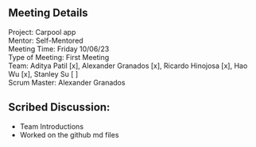
## Meeting Details  

Project: Carpool app  
Mentor: Self-Mentored  
Meeting Time: Friday 10/06/23  
Type of Meeting: First Meeting  
Team: Aditya Patil [x], Alexander Granados [x], Ricardo Hinojosa [x], Hao Wu [x], Stanley Su [ ]  
Scrum Master: Alexander Granados

## Scribed Discussion:

- Team Introductions
- Worked on the github md files
